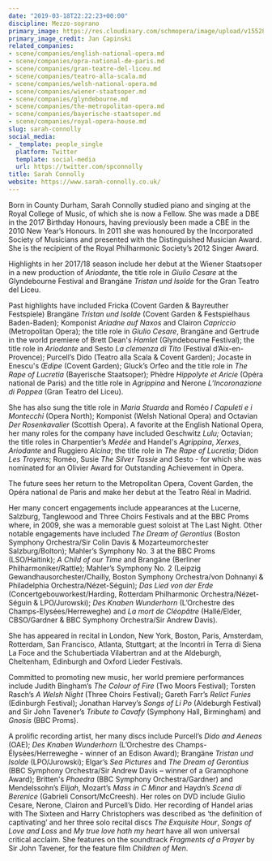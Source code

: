 ```yaml
---
date: "2019-03-18T22:22:23+00:00"
discipline: Mezzo-soprano
primary_image: https://res.cloudinary.com/schmopera/image/upload/v1552839420/media/2019/03/sqSarahConnollyJanCapinski.jpg
primary_image_credit: Jan Capinski
related_companies:
- scene/companies/english-national-opera.md
- scene/companies/opra-national-de-paris.md
- scene/companies/gran-teatre-del-liceu.md
- scene/companies/teatro-alla-scala.md
- scene/companies/welsh-national-opera.md
- scene/companies/wiener-staatsoper.md
- scene/companies/glyndebourne.md
- scene/companies/the-metropolitan-opera.md
- scene/companies/bayerische-staatsoper.md
- scene/companies/royal-opera-house.md
slug: sarah-connolly
social_media:
- _template: people_single
  platform: Twitter
  template: social-media
  url: https://twitter.com/spconnolly
title: Sarah Connolly
website: https://www.sarah-connolly.co.uk/
---
```

Born in County Durham, Sarah Connolly studied piano and singing at the Royal College of Music, of which she is now a Fellow. She was made a DBE in the 2017 Birthday Honours, having previously been made a CBE in the 2010 New Year’s Honours. In 2011 she was honoured by the Incorporated Society of Musicians and presented with the Distinguished Musician Award. She is the recipient of the Royal Philharmonic Society’s 2012 Singer Award.  
   
Highlights in her 2017/18 season include her debut at the Wiener Staatsoper in a new production of _Ariodante_, the title role in _Giulio Cesare_ at the Glyndebourne Festival and Brangäne _Tristan und Isolde_ for the Gran Teatro del Liceu.   
   
Past highlights have included Fricka (Covent Garden & Bayreuther Festspiele) Brangäne _Tristan und Isolde_ (Covent Garden & Festspielhaus Baden-Baden); Komponist _Ariadne auf Naxos_ and Clairon _Capriccio_ (Metropolitan Opera); the title role in _Giulio Cesare_, Brangäne and Gertrude in the world premiere of Brett Dean's _Hamlet_ (Glyndebourne Festival); the title role in _Ariodante_ and Sesto _La clemenza di Tito_ (Festival d’Aix-en-Provence); Purcell’s Dido (Teatro alla Scala & Covent Garden); Jocaste in Enescu's _Œdipe_ (Covent Garden); Gluck’s Orfeo and the title role in _The Rape of Lucretia_ (Bayerische Staatsoper); Phèdre _Hippolyte et Aricie_ (Opéra national de Paris) and the title role in _Agrippina_ and Nerone _L’Incoronazione di Poppea_ (Gran Teatro del Liceu).  
   
She has also sung the title role in _Maria Stuarda_ and Roméo _I Capuleti e i Montecchi_ (Opera North); Komponist (Welsh National Opera) and Octavian _Der Rosenkavalier_ (Scottish Opera). A favorite at the English National Opera, her many roles for the company have included Geschwitz _Lulu;_ Octavian; the title roles in Charpentier’s _Medée_ and Handel's _Agrippina_, _Xerxes_, _Ariodante_ and Ruggiero _Alcina_; the title role in _The Rape of Lucretia_; Didon _Les Troyens_; Roméo, Susie _The Silver Tassie_ and Sesto - for which she was nominated for an Olivier Award for Outstanding Achievement in Opera.  
   
The future sees her return to the Metropolitan Opera, Covent Garden, the Opéra national de Paris and make her debut at the Teatro Réal in Madrid.  
   
Her many concert engagements include appearances at the Lucerne, Salzburg, Tanglewood and Three Choirs Festivals and at the BBC Proms where, in 2009, she was a memorable guest soloist at The Last Night. Other notable engagements have included _The Dream of Gerontius_ (Boston Symphony Orchestra/Sir Colin Davis & Mozarteumorchester Salzburg/Bolton); Mahler’s Symphony No. 3 at the BBC Proms (LSO/Haitink); _A Child of our Time_ and Brangäne (Berliner Philharmoniker/Rattle); Mahler’s Symphony No. 2 (Leipzig Gewandhausorchester/Chailly, Boston Symphony Orchestra/von Dohnanyi & Philadelphia Orchestra/Nézet-Séguin); _Das Lied von der Erde_ (Concertgebouworkest/Harding, Rotterdam Philharmonic Orchestra/Nézet-Séguin & LPO/Jurowski); _Des Knaben Wunderhorn_ (L’Orchestre des Champs-Elysées/Herreweghe) and _La mort de Cléopâtre_ (Hallé/Elder, CBSO/Gardner & BBC Symphony Orchestra/Sir Andrew Davis).

She has appeared in recital in London, New York, Boston, Paris, Amsterdam, Rotterdam, San Francisco, Atlanta, Stuttgart; at the Incontri in Terra di Siena La Foce and the Schubertiada Vilabertran and at the Aldeburgh, Cheltenham, Edinburgh and Oxford Lieder Festivals.

Committed to promoting new music, her world premiere performances include Judith Bingham’s _The Colour of Fire_ (Two Moors Festival); Torsten Rasch’s _A Welsh Night_ (Three Choirs Festival); Gareth Farr’s _Relict Furies_ (Edinburgh Festival); Jonathan Harvey’s _Songs of Li Po_ (Aldeburgh Festival) and Sir John Tavener’s _Tribute to Cavafy_ (Symphony Hall, Birmingham) and _Gnosis_ (BBC Proms).

A prolific recording artist, her many discs include Purcell’s _Dido and Aeneas_ (OAE); _Des Knaben Wunderhorn_ (L’Orchestre des Champs-Élysées/Herreweghe - winner of an Edison Award); Brangäne _Tristan und Isolde_ (LPO/Jurowski); Elgar’s _Sea Pictures_ and _The Dream of Gerontius_ (BBC Symphony Orchestra/Sir Andrew Davis – winner of a Gramophone Award); Britten's _Phaedra_ (BBC Symphony Orchestra/Gardner) and Mendelssohn’s _Elijah_, Mozart’s _Mass in C Minor_ and Haydn’s _Scena di Berenice_ (Gabrieli Consort/McCreesh). Her roles on DVD include Giulio Cesare, Nerone, Clairon and Purcell’s Dido. Her recording of Handel arias with The Sixteen and Harry Christophers was described as ‘the definition of captivating’ and her three solo recital discs _The Exquisite Hour_, _Songs of Love and Loss_ and _My true love hath my heart_ have all won universal critical acclaim. She features on the soundtrack _Fragments of a Prayer_ by Sir John Tavener, for the feature film _Children of Men_.